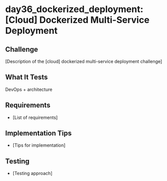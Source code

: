 # day36_dockerized_deployment: [Cloud] Dockerized Multi-Service Deployment

## Challenge
[Description of the [cloud] dockerized multi-service deployment challenge]

## What It Tests
DevOps + architecture

## Requirements
- [List of requirements]

## Implementation Tips
- [Tips for implementation]

## Testing
- [Testing approach]
